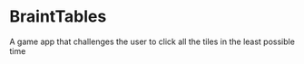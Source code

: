 # BraintTables
A game app that challenges the user to click all the tiles in the least possible time
